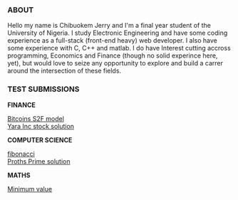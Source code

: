 ### ABOUT
Hello my name is Chibuokem Jerry and I'm a final year student of the University of Nigeria. I study Electronic Engineering and have some coding experience as a full-stack (front-end heavy) web developer. I also have some experience with C, C++ and matlab. I do have Interest cutting accross programming, Economics and Finance (though no solid experince here, yet), but would love to seize any opportunity to explore and build a carrer around the intersection of these fields.

### TEST SUBMISSIONS

**FINANCE**<br />

<a href="https://github.com/jerrybuks/Test/edit/master/BITCOIN’S STOCK-FLOW-MODEL.pdf" target="_blank" rel="noopener noreferrer">Bitcoins S2F model</a><br>
<a href="https://github.com/jerrybuks/Test/edit/master/Finance-Calculation.pdf" target="_blank" rel="noopener noreferrer">Yara Inc stock solution</a>

**COMPUTER SCIENCE**<br /> 

<a href="https://github.com/jerrybuks/Test/edit/master/why-not-recurssion.pdf" target="_blank" rel="noopener noreferrer">fibonacci</a><br>
<a href="https://github.com/jerrybuks/Test/edit/master/ProthsPrime.cpp" target="_blank" rel="noopener noreferrer">Proths Prime solution</a>

**MATHS**<br /> 

<a href="https://github.com/jerrybuks/Test/edit/master/Maths-Calculation.pdf" target="_blank" rel="noopener noreferrer">Minimum value</a><br>
